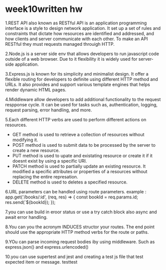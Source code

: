 # week10written hw

1.REST API also known as RESTful API is an application programming interface is a style to design network application. It set up a set of rules and constraints that dictate how resources are identified and addressed, and how clients and server communicate with each other. To make an API RESTful they must requests managed throuigh HTTP. 

2.Node.js is a server side env that allows developers to run javascript code outside of a web browser. Due to it flexibility it is widely used for server-side application.

3.Express.js is known for its simplicity and minimalist design. It offer a flexible routing for developers to definite using different HTTP method and URLs. It also provides and support various template engines that helps render dynamic HTML pages.

4.Middleware allow developers to add additional functionality to the request respponse cycle. It can be used for tasks such as, authentication, logging, request parsing, error handling, and more.

5.Each different HTTP verbs are used to perform different actions on resources.
  - GET method is used to retrieve a collection of resources without modifying it.
  - POST method is used to submit data to be processed by the server to create a new resource.
  - PUT method is used to upate and existating resource or create it if it doesnt exist by using a specific URI.
  - PATCH method is used to partially update an existing resource. It modified a specific attributes or properties of a resources without replacing the entire represation.
  - DELETE method is used to deletes a specified resource.
    
6.URL parameters can be handled using route parameters. example : app.get('/books/:id', (req, res) => {
  const bookId = req.params.id;
  res.send(`${bookId});
});

7.you can use build in eroor status or use a try catch block also async and await error handling.

8.You can you the acronym INDUCES structor your routes. The end point should use the appropriate HTTP method verbs for the route or paths.

9.YOu can parse incoming request bodies iby using middleware.  Such as express.json() and express.urlencoded()

10.you can use supertest and jest and creating a test js file that test expected item or message.
testtest

<!-- Written
Explain what a REST API is. What makes an API "RESTful"?
What is Node.js and why is it often used when building server-side applications?
Express.js is a popular framework used in conjunction with Node.js. What are some of the key features of Express.js that make it useful for building web servers?
In Express.js, what is middleware and how is it used?
In terms of HTTP verbs, what is the difference between GET, POST, PUT, PATCH, and DELETE? When would you use each in the context of a RESTful API?
How would you handle parameters in the URL with Express.js? Provide an example.
How can you handle error situations when building an Express.js API?
When building a RESTful API with Express.js, how would you structure your routes for a resource like items? What would the endpoints look like for performing CRUD (Create, Read, Update, Delete) operations?
How would you parse incoming request bodies in Express.js? Provide an example of how you might handle a JSON payload.
How can testing be implemented for a RESTful API built with Node and Express? Provide an example of a test case for one of your API endpoints.
For each question, provide a detailed response. Try to incorporate examples where possible to demonstrate your understanding. Once complete, submit your responses for review. -->